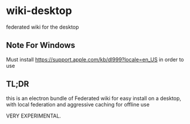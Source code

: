 # wiki-desktop
federated wiki for the desktop

## Note For Windows
Must install https://support.apple.com/kb/dl999?locale=en_US in order to use

## TL;DR
this is an electron bundle of Federated wiki for easy install on a desktop, with local federation and aggressive caching for offline use

VERY EXPERIMENTAL.
